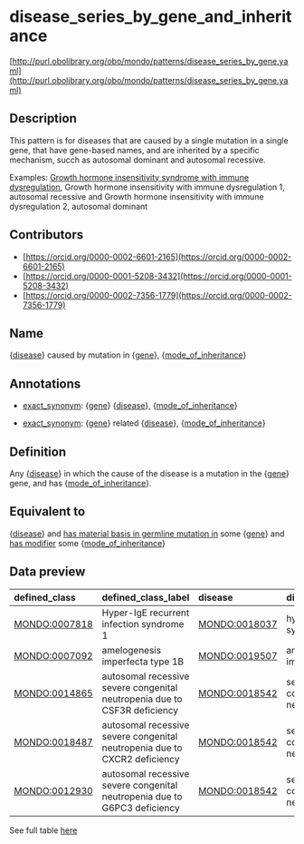 # disease_series_by_gene_and_inheritance 

[http://purl.obolibrary.org/obo/mondo/patterns/disease_series_by_gene.yaml](http://purl.obolibrary.org/obo/mondo/patterns/disease_series_by_gene.yaml)
## Description 

This pattern is for diseases that are caused by a single mutation in a single gene, that have gene-based names, and are inherited by a specific mechanism, succh as autosomal dominant and autosomal recessive. 

Examples: [Growth hormone insensitivity syndrome with immune dysregulation](https://omim.org/phenotypicSeries/PS245590), Growth hormone insensitivity with immune dysregulation 1, autosomal recessive and Growth hormone insensitivity with immune dysregulation 2, autosomal dominant
## Contributors 
* [https://orcid.org/0000-0002-6601-2165](https://orcid.org/0000-0002-6601-2165) 
* [https://orcid.org/0000-0001-5208-3432](https://orcid.org/0000-0001-5208-3432) 
* [https://orcid.org/0000-0002-7356-1779](https://orcid.org/0000-0002-7356-1779) 
## Name 

{[disease](http://purl.obolibrary.org/obo/MONDO_0000001)} caused by mutation in {[gene](http://purl.obolibrary.org/obo/SO_0000704)}, {[mode_of_inheritance](http://purl.obolibrary.org/obo/HP_0000005)}

## Annotations 

* [exact_synonym](http://www.geneontology.org/formats/oboInOwl#hasExactSynonym): {[gene](http://purl.obolibrary.org/obo/SO_0000704)} {[disease](http://purl.obolibrary.org/obo/MONDO_0000001)}, {[mode_of_inheritance](http://purl.obolibrary.org/obo/HP_0000005)}

* [exact_synonym](http://www.geneontology.org/formats/oboInOwl#hasExactSynonym): {[gene](http://purl.obolibrary.org/obo/SO_0000704)} related {[disease](http://purl.obolibrary.org/obo/MONDO_0000001)}, {[mode_of_inheritance](http://purl.obolibrary.org/obo/HP_0000005)}

## Definition 

Any {[disease](http://purl.obolibrary.org/obo/MONDO_0000001)} in which the cause of the disease is a mutation in the {[gene](http://purl.obolibrary.org/obo/SO_0000704)} gene, and has {[mode_of_inheritance](http://purl.obolibrary.org/obo/HP_0000005)}.

## Equivalent to 

{[disease](http://purl.obolibrary.org/obo/MONDO_0000001)} and [has material basis in germline mutation in](http://purl.obolibrary.org/obo/RO_0004003) some {[gene](http://purl.obolibrary.org/obo/SO_0000704)} and [has modifier](http://purl.obolibrary.org/obo/RO_0002573) some {[mode_of_inheritance](http://purl.obolibrary.org/obo/HP_0000005)}

## Data preview 
| defined_class                                | defined_class_label                                                       | disease                                      | disease_label                 | gene                              | gene_label   | mode_of_inheritance                       | mode_of_inheritance_label       |
|:---------------------------------------------|:--------------------------------------------------------------------------|:---------------------------------------------|:------------------------------|:----------------------------------|:-------------|:------------------------------------------|:--------------------------------|
| [MONDO:0007818](http://purl.obolibrary.org/obo/MONDO_0007818) | Hyper-IgE recurrent infection syndrome 1                                  | [MONDO:0018037](http://purl.obolibrary.org/obo/MONDO_0018037) | hyper-IgE syndrome            | http://identifiers.org/hgnc/11364 | STAT3        | [HP:0000006](http://purl.obolibrary.org/obo/HP_0000006) | Autosomal dominant inheritance  |
| [MONDO:0007092](http://purl.obolibrary.org/obo/MONDO_0007092) | amelogenesis imperfecta type 1B                                           | [MONDO:0019507](http://purl.obolibrary.org/obo/MONDO_0019507) | amelogenesis imperfecta       | http://identifiers.org/hgnc/3344  | ENAM         | [HP:0000006](http://purl.obolibrary.org/obo/HP_0000006) | Autosomal dominant inheritance  |
| [MONDO:0014865](http://purl.obolibrary.org/obo/MONDO_0014865) | autosomal recessive severe congenital neutropenia due to CSF3R deficiency | [MONDO:0018542](http://purl.obolibrary.org/obo/MONDO_0018542) | severe congenital neutropenia | http://identifiers.org/hgnc/2439  | CSF3R        | [HP:0000007](http://purl.obolibrary.org/obo/HP_0000007) | Autosomal recessive inheritance |
| [MONDO:0018487](http://purl.obolibrary.org/obo/MONDO_0018487) | autosomal recessive severe congenital neutropenia due to CXCR2 deficiency | [MONDO:0018542](http://purl.obolibrary.org/obo/MONDO_0018542) | severe congenital neutropenia | http://identifiers.org/hgnc/6027  | CXCR2        | [HP:0000007](http://purl.obolibrary.org/obo/HP_0000007) | Autosomal recessive inheritance |
| [MONDO:0012930](http://purl.obolibrary.org/obo/MONDO_0012930) | autosomal recessive severe congenital neutropenia due to G6PC3 deficiency | [MONDO:0018542](http://purl.obolibrary.org/obo/MONDO_0018542) | severe congenital neutropenia | http://identifiers.org/hgnc/24861 | G6PC3        | [HP:0000007](http://purl.obolibrary.org/obo/HP_0000007) | Autosomal recessive inheritance |

See full table [here](https://github.com/monarch-initiative/mondo/blob/master/src/patterns/data/matches/disease_series_by_gene_and_inheritance.tsv) 
